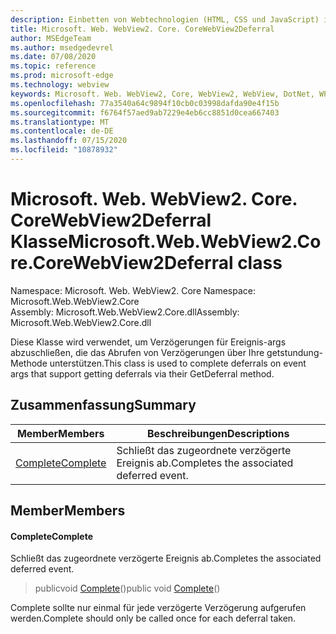```yaml
---
description: Einbetten von Webtechnologien (HTML, CSS und JavaScript) in ihre systemeigenen Anwendungen mit dem Microsoft Edge WebView2-Steuerelement
title: Microsoft. Web. WebView2. Core. CoreWebView2Deferral
author: MSEdgeTeam
ms.author: msedgedevrel
ms.date: 07/08/2020
ms.topic: reference
ms.prod: microsoft-edge
ms.technology: webview
keywords: Microsoft. Web. WebView2, Core, WebView2, WebView, DotNet, WPF, WinForms, APP, Edge, CoreWebView2, CoreWebView2Controller, Browser Control, Edge HTML, Microsoft. Web. WebView2. Core. CoreWebView2Deferral
ms.openlocfilehash: 77a3540a64c9894f10cb0c03998dafda90e4f15b
ms.sourcegitcommit: f6764f57aed9ab7229e4eb6cc8851d0cea667403
ms.translationtype: MT
ms.contentlocale: de-DE
ms.lasthandoff: 07/15/2020
ms.locfileid: "10878932"
---
```

# <span data-ttu-id="4d8ca-104">Microsoft. Web. WebView2. Core. CoreWebView2Deferral Klasse</span><span class="sxs-lookup"><span data-stu-id="4d8ca-104">Microsoft.Web.WebView2.Core.CoreWebView2Deferral class</span></span> 

<span data-ttu-id="4d8ca-105">Namespace: Microsoft. Web. WebView2. Core </span><span class="sxs-lookup"><span data-stu-id="4d8ca-105">Namespace: Microsoft.Web.WebView2.Core</span></span>\
<span data-ttu-id="4d8ca-106">Assembly: Microsoft.Web.WebView2.Core.dll</span><span class="sxs-lookup"><span data-stu-id="4d8ca-106">Assembly: Microsoft.Web.WebView2.Core.dll</span></span>

<span data-ttu-id="4d8ca-107">Diese Klasse wird verwendet, um Verzögerungen für Ereignis-args abzuschließen, die das Abrufen von Verzögerungen über Ihre getstundung-Methode unterstützen.</span><span class="sxs-lookup"><span data-stu-id="4d8ca-107">This class is used to complete deferrals on event args that support getting deferrals via their GetDeferral method.</span></span>

## <span data-ttu-id="4d8ca-108">Zusammenfassung</span><span class="sxs-lookup"><span data-stu-id="4d8ca-108">Summary</span></span>

 <span data-ttu-id="4d8ca-109">Member</span><span class="sxs-lookup"><span data-stu-id="4d8ca-109">Members</span></span>                        | <span data-ttu-id="4d8ca-110">Beschreibungen</span><span class="sxs-lookup"><span data-stu-id="4d8ca-110">Descriptions</span></span>
--------------------------------|---------------------------------------------
[<span data-ttu-id="4d8ca-111">Complete</span><span class="sxs-lookup"><span data-stu-id="4d8ca-111">Complete</span></span>](#complete) | <span data-ttu-id="4d8ca-112">Schließt das zugeordnete verzögerte Ereignis ab.</span><span class="sxs-lookup"><span data-stu-id="4d8ca-112">Completes the associated deferred event.</span></span>

## <span data-ttu-id="4d8ca-113">Member</span><span class="sxs-lookup"><span data-stu-id="4d8ca-113">Members</span></span>

#### <span data-ttu-id="4d8ca-114">Complete</span><span class="sxs-lookup"><span data-stu-id="4d8ca-114">Complete</span></span> 

<span data-ttu-id="4d8ca-115">Schließt das zugeordnete verzögerte Ereignis ab.</span><span class="sxs-lookup"><span data-stu-id="4d8ca-115">Completes the associated deferred event.</span></span>

> <span data-ttu-id="4d8ca-116">publicvoid [Complete](#complete)()</span><span class="sxs-lookup"><span data-stu-id="4d8ca-116">public void [Complete](#complete)()</span></span>

<span data-ttu-id="4d8ca-117">Complete sollte nur einmal für jede verzögerte Verzögerung aufgerufen werden.</span><span class="sxs-lookup"><span data-stu-id="4d8ca-117">Complete should only be called once for each deferral taken.</span></span>

